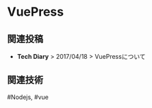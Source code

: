 # VuePress

## 関連投稿
* <router-link to="/diary/#vuepress%E3%81%AB%E3%81%A4%E3%81%84%E3%81%A6"><b>Tech Diary</b> > 2017/04/18 > VuePressについて</router-link>

## 関連技術
#Nodejs, #vue
